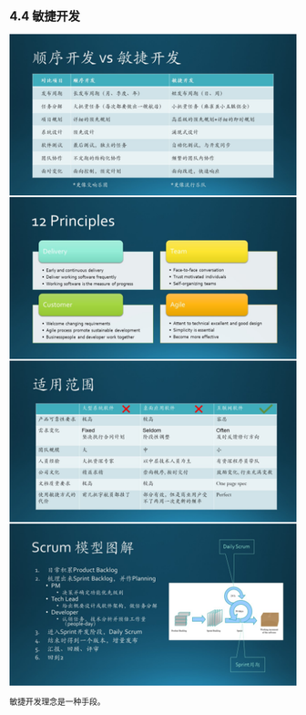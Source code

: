 ## 4.4 敏捷开发


<img src="Images/Slide25.JPG"/>
<img src="Images/Slide26.JPG"/>
<img src="Images/Slide27.JPG"/>
<img src="Images/Slide28.JPG"/>



敏捷开发理念是一种手段。